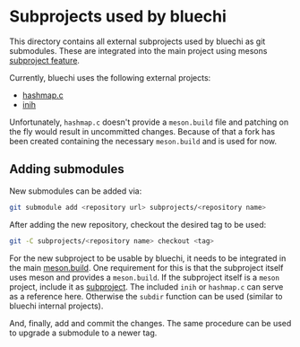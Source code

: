 # Subprojects used by bluechi

This directory contains all external subprojects used by bluechi as git submodules. These are integrated into the main
project using mesons [subproject feature](https://mesonbuild.com/Subprojects.html).

Currently, bluechi uses the following external projects:

- [hashmap.c](https://github.com/engelmi/hashmap.c.git)
- [inih](https://github.com/benhoyt/inih.git)

Unfortunately, `hashmap.c` doesn't provide a `meson.build` file and patching on the fly would result in uncommitted
changes. Because of that a fork has been created containing the necessary `meson.build` and is used for now.

## Adding submodules

New submodules can be added via:

```bash
git submodule add <repository url> subprojects/<repository name>
```

After adding the new repository, checkout the desired tag to be used:

```bash
git -C subprojects/<repository name> checkout <tag>
```

For the new subproject to be usable by bluechi, it needs to be integrated in the main [meson.build](../meson.build). One
requirement for this is that the subproject itself uses meson and provides a `meson.build`. If the subproject itself is
a `meson` project, include it as [subproject](https://mesonbuild.com/Subprojects.html). The included `inih` or
`hashmap.c` can serve as a reference here. Otherwise the `subdir` function can be used (similar to bluechi internal projects).

And, finally, add and commit the changes. The same procedure can be used to upgrade a submodule to a newer tag.
